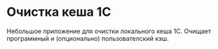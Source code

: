 # Очистка кеша 1С

Небольшое приложение для очистки локального кеша 1С. Очищает программный и (опционально) пользователский кэш.

